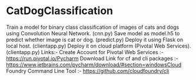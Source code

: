 # CatDogClassification

Train a model for binary class classification of images of cats and dogs using Convolution Neural Network. (cnn.py)
Save model as model.h5 to predict whether image is cat or dog. (predict.py)
Deploy it using Flask on local host. (clientapp.py)
Deploy it on cloud platform (Pivotal Web Services). (clientapp.py)
Links:-
Create Account for Pivotal Web Services :- https://run.pivotal.io/Pycharm 
Download Link for cf and cli packages  :- https://www.jetbrains.com/pycharm/download/#section=windowsCloud Foundry Command Line Tool :- https://github.com/cloudfoundry/cli
